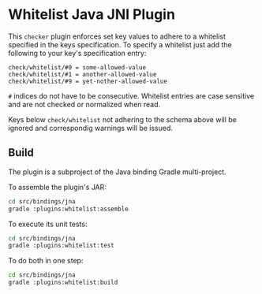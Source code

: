 # Whitelist Java JNI Plugin

This `checker` plugin enforces set key values to adhere to a whitelist specified in the keys specification. To specify a whitelist just add the following to your key's specification entry:

```
check/whitelist/#0 = some-allowed-value
check/whitelist/#1 = another-allowed-value
check/whitelist/#9 = yet-nother-allowed-value
```

`#` indices do not have to be consecutive. Whitelist entries are case sensitive and are not checked or normalized when read.

Keys below `check/whitelist` not adhering to the schema above will be ignored and correspondig warnings will be issued.

## Build

The plugin is a subproject of the Java binding Gradle multi-project.

To assemble the plugin's JAR:

```sh
cd src/bindings/jna
gradle :plugins:whitelist:assemble
```

To execute its unit tests:

```sh
cd src/bindings/jna
gradle :plugins:whitelist:test
```

To do both in one step:

```sh
cd src/bindings/jna
gradle :plugins:whitelist:build
```
